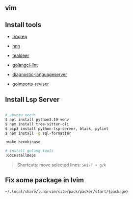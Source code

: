 vim
----

## Install tools

- [ripgrep](https://github.com/BurntSushi/ripgrep)

- [nnn](https://github.com/jarun/nnn)

- [tealdeer](https://github.com/dbrgn/tealdeer) 

- [golangci-lint](https://github.com/golangci/golangci-lint)

- [diagnostic-languageserver](https://github.com/iamcco/diagnostic-languageserver)

- [goimports-reviser](github.com/incu6us/goimports-reviser)
## Install Lsp Server

```bash

# ubuntu needs
$ apt install python3.10-venv
$ npm install tree-sitter-cli
$ pip3 install python-lsp-server, black, pylint
$ npm install -g sql-formatter

:make hexokinase

# install golang tools 
:GoInstallDeps


```

> Shortcuts:
> move selected lines: `SHIFT + g/k`

## Fix some package in lvim 

```
~/.local/share/lunarvim/site/pack/packer/start/{package}

```
